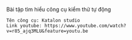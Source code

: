 Bài tập tìm hiểu công cụ kiểm thử tự động

	Tên công cụ: Katalon studio
	Link youtube: https://www.youtube.com/watch?v=r85_ajq3MLU&feature=youtu.be
